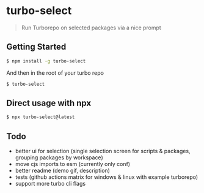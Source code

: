 # turbo-select

> Run Turborepo on selected packages via a nice prompt

## Getting Started

```bash
$ npm install -g turbo-select
```

And then in the root of your turbo repo

```bash
$ turbo-select
```

## Direct usage with npx
```bash
$ npx turbo-select@latest
```


## Todo
- better ui for selection (single selection screen for scripts & packages, grouping packages by workspace)
- move cjs imports to esm (currently only conf)
- better readme (demo gif, description)
- tests (github actions matrix for windows & linux with example turborepo)
- support more turbo cli flags
